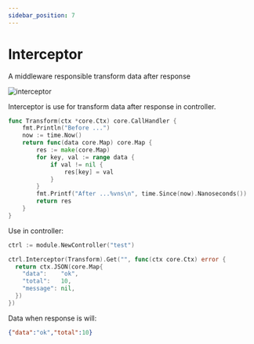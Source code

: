 ```yaml
---
sidebar_position: 7
---
```


# Interceptor

A middleware responsible transform data after response

![interceptor](./img/interceptor.avif)

Interceptor is use for transform data after response in controller.

```go
func Transform(ctx *core.Ctx) core.CallHandler {
	fmt.Println("Before ...")
	now := time.Now()
	return func(data core.Map) core.Map {
		res := make(core.Map)
		for key, val := range data {
			if val != nil {
				res[key] = val
			}
		}
		fmt.Printf("After ...%vns\n", time.Since(now).Nanoseconds())
		return res
	}
}
```

Use in controller:

```go
ctrl := module.NewController("test")

ctrl.Interceptor(Transform).Get("", func(ctx core.Ctx) error {
  return ctx.JSON(core.Map{
    "data":    "ok",
    "total":   10,
    "message": nil,
  })
})
```

Data when response is will:

```json
{"data":"ok","total":10}
```